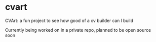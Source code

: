 # cvart
CVArt: a fun project to see how good of a cv builder can I build

Currently being worked on in a private repo, planned to be open source soon

